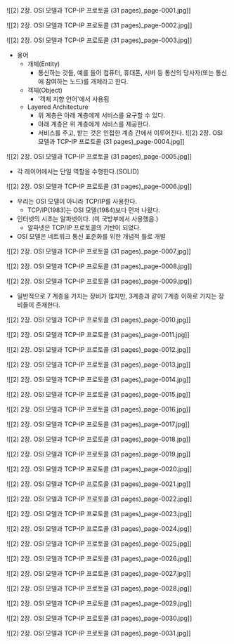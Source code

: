 ![[2) 2장. OSI 모델과 TCP-IP 프로토콜 (31 pages)_page-0001.jpg]]

![[2) 2장. OSI 모델과 TCP-IP 프로토콜 (31 pages)_page-0002.jpg]]

![[2) 2장. OSI 모델과 TCP-IP 프로토콜 (31 pages)_page-0003.jpg]]
- 용어
	- 개체(Entity)
		- 통신하는 것들, 예를 들어 컴퓨터, 휴대폰, 서버 등 통신의 당사자(또는 통신에 참여하는 노드)를 개체라고 한다.
	- 객체(Object)
		- '객체 지향 언어'에서 사용됨
	- Layered Architecture
		- 위 계층은 아래 계층에게 서비스를 요구할 수 있다.
		- 아래 계층은 위 계층에게 서비스를 제공한다.
		- 서비스를 주고, 받는 것은 인접한 계층 간에서 이루어진다.
![[2) 2장. OSI 모델과 TCP-IP 프로토콜 (31 pages)_page-0004.jpg]]

![[2) 2장. OSI 모델과 TCP-IP 프로토콜 (31 pages)_page-0005.jpg]]
- 각 레이어에서는 단일 역할을 수행한다.(SOLID)

![[2) 2장. OSI 모델과 TCP-IP 프로토콜 (31 pages)_page-0006.jpg]]
- 우리는 OSI 모델이 아니라 TCP/IP를 사용한다.
	- TCP/IP(1983)는 OSI 모델(1984)보다 먼저 나왔다.
- 인터넷의 시초는 알파넷이다. (미 국방부에서 사용했음.)
	- 알파넷은 TCP/IP 프로토콜의 기반이 되었다.
- OSI 모델은 네트워크 통신 표준화를 위한 개념적 틀로 개발

![[2) 2장. OSI 모델과 TCP-IP 프로토콜 (31 pages)_page-0007.jpg]]

![[2) 2장. OSI 모델과 TCP-IP 프로토콜 (31 pages)_page-0008.jpg]]

![[2) 2장. OSI 모델과 TCP-IP 프로토콜 (31 pages)_page-0009.jpg]]
- 일반적으로 7 계층을 가지는 장비가 많지만, 3계층과 같이 7계층 이하로 가지는 장비들이 존재한다.

![[2) 2장. OSI 모델과 TCP-IP 프로토콜 (31 pages)_page-0010.jpg]]

![[2) 2장. OSI 모델과 TCP-IP 프로토콜 (31 pages)_page-0011.jpg]]

![[2) 2장. OSI 모델과 TCP-IP 프로토콜 (31 pages)_page-0012.jpg]]

![[2) 2장. OSI 모델과 TCP-IP 프로토콜 (31 pages)_page-0013.jpg]]

![[2) 2장. OSI 모델과 TCP-IP 프로토콜 (31 pages)_page-0014.jpg]]

![[2) 2장. OSI 모델과 TCP-IP 프로토콜 (31 pages)_page-0015.jpg]]

![[2) 2장. OSI 모델과 TCP-IP 프로토콜 (31 pages)_page-0016.jpg]]

![[2) 2장. OSI 모델과 TCP-IP 프로토콜 (31 pages)_page-0017.jpg]]

![[2) 2장. OSI 모델과 TCP-IP 프로토콜 (31 pages)_page-0018.jpg]]

![[2) 2장. OSI 모델과 TCP-IP 프로토콜 (31 pages)_page-0019.jpg]]

![[2) 2장. OSI 모델과 TCP-IP 프로토콜 (31 pages)_page-0020.jpg]]

![[2) 2장. OSI 모델과 TCP-IP 프로토콜 (31 pages)_page-0021.jpg]]

![[2) 2장. OSI 모델과 TCP-IP 프로토콜 (31 pages)_page-0022.jpg]]

![[2) 2장. OSI 모델과 TCP-IP 프로토콜 (31 pages)_page-0023.jpg]]

![[2) 2장. OSI 모델과 TCP-IP 프로토콜 (31 pages)_page-0024.jpg]]

![[2) 2장. OSI 모델과 TCP-IP 프로토콜 (31 pages)_page-0025.jpg]]

![[2) 2장. OSI 모델과 TCP-IP 프로토콜 (31 pages)_page-0026.jpg]]

![[2) 2장. OSI 모델과 TCP-IP 프로토콜 (31 pages)_page-0027.jpg]]

![[2) 2장. OSI 모델과 TCP-IP 프로토콜 (31 pages)_page-0028.jpg]]

![[2) 2장. OSI 모델과 TCP-IP 프로토콜 (31 pages)_page-0029.jpg]]

![[2) 2장. OSI 모델과 TCP-IP 프로토콜 (31 pages)_page-0030.jpg]]

![[2) 2장. OSI 모델과 TCP-IP 프로토콜 (31 pages)_page-0031.jpg]]